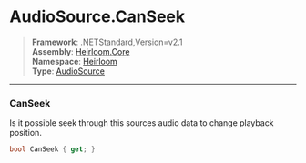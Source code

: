 # AudioSource.CanSeek

> **Framework**: .NETStandard,Version=v2.1  
> **Assembly**: [Heirloom.Core][0]  
> **Namespace**: [Heirloom][0]  
> **Type**: [AudioSource][1]

--------------------------------------------------------------------------------

### CanSeek

Is it possible seek through this sources audio data to change playback position.

```cs
bool CanSeek { get; }
```

[0]: ../Heirloom.Core.md
[1]: Heirloom.AudioSource.md
